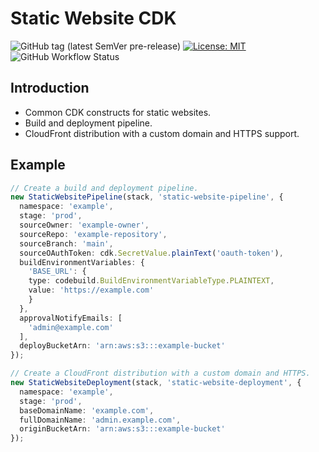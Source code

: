 # Static Website CDK

![GitHub tag (latest SemVer pre-release)](https://img.shields.io/github/v/tag/strongishllama/static-website-cdk?include_prereleases)
[![License: MIT](https://img.shields.io/badge/License-MIT-yellow.svg)](https://raw.githubusercontent.com/strongishllama/static-website-cdk/main/LICENSE)
![GitHub Workflow Status](https://img.shields.io/github/workflow/status/strongishllama/static-website-cdk/Release)

## Introduction
* Common CDK constructs for static websites.
* Build and deployment pipeline.
* CloudFront distribution with a custom domain and HTTPS support.

## Example
```ts
// Create a build and deployment pipeline.
new StaticWebsitePipeline(stack, 'static-website-pipeline', {
  namespace: 'example',
  stage: 'prod',
  sourceOwner: 'example-owner',
  sourceRepo: 'example-repository',
  sourceBranch: 'main',
  sourceOAuthToken: cdk.SecretValue.plainText('oauth-token'),
  buildEnvironmentVariables: {
    'BASE_URL': {
    type: codebuild.BuildEnvironmentVariableType.PLAINTEXT,
    value: 'https://example.com'
    }
  },
  approvalNotifyEmails: [
    'admin@example.com'
  ],
  deployBucketArn: 'arn:aws:s3:::example-bucket'
});

// Create a CloudFront distribution with a custom domain and HTTPS.
new StaticWebsiteDeployment(stack, 'static-website-deployment', {
  namespace: 'example',
  stage: 'prod',
  baseDomainName: 'example.com',
  fullDomainName: 'admin.example.com',
  originBucketArn: 'arn:aws:s3:::example-bucket'
});
```